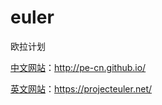 # euler
欧拉计划

[中文网站](http://pe-cn.github.io/)：http://pe-cn.github.io/

[英文网站](https://projecteuler.net/)：https://projecteuler.net/

